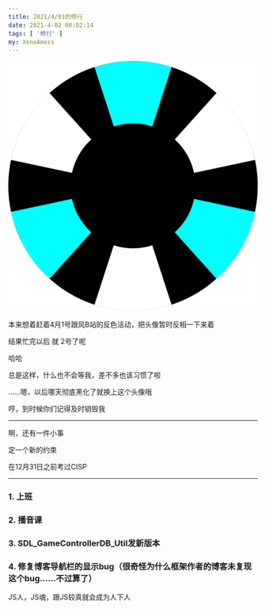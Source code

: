 ```yaml
---
title: 2021/4/01的修行
date: 2021-4-02 00:02:14
tags: [ '修行' ]
my: XenoAmess
---
```


![output_1024_r](/resources/20210401修行/output_1024_r.svg)

本来想着赶着4月1号跟风B站的反色活动，把头像暂时反相一下来着

结果忙完以后 就 2号了呢

哈哈

总是这样，什么也不会等我，差不多也该习惯了啦

……嗯，以后哪天彻底黑化了就换上这个头像哦

哼，到时候你们记得及时销毁我

---

啊，还有一件小事

定一个新的约束

在12月31日之前考过CISP

---

### 1. 上班

### 2. 播音课

### 3. SDL_GameControllerDB_Util发新版本

### 4. 修复博客导航栏的显示bug（很奇怪为什么框架作者的博客未复现这个bug……不过算了）

JS人，JS魂，跟JS较真就会成为人下人
